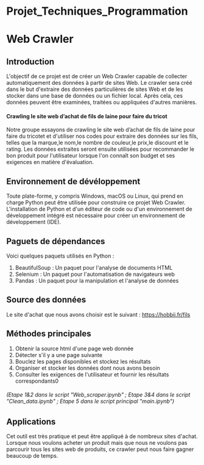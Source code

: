 # Projet_Techniques_Programmation
# Web Crawler
## Introduction
L'objectif de ce projet est de créer un Web Crawler capable de collecter automatiquement des données à partir de sites Web. Le crawler sera créé dans le but d'extraire des données particulières de sites Web et de les stocker dans une base de données ou un fichier local. Après cela, ces données peuvent être examinées, traitées ou appliquées d'autres manières.
#### Crawling le site web d’achat de fils de laine pour faire du tricot
Notre groupe essayons de crawling le site web d’achat de fils de laine pour faire du tricotet et d'utiliser nos codes pour extraire des données sur les fils, telles que la marque,le nom,le nombre de couleur,le prix,le discount et le rating. Les données extraites seront ensuite utilisées pour recommander le bon produit pour l'utilisateur lorsque l'on connaît son budget et ses exigences en matière d'évaluation.
## Environnement de dévéloppement
Toute plate-forme, y compris Windows, macOS ou Linux, qui prend en charge Python peut être utilisée pour construire ce projet Web Crawler. L'installation de Python et d'un éditeur de code ou d'un environnement de développement intégré est nécessaire pour créer un environnement de développement (IDE).
## Paguets de dépendances
Voici quelques paquets utilisés en Python :
1. BeautifulSoup : Un paquet pour l'analyse de documents HTML
2. Selenium : Un paquet pour l'automatisation de navigateurs web
3. Pandas : Un paquet pour la manipulation et l'analyse de données
## Source des données
Le site d'achat que nous avons choisir est le suivant : https://hobbii.fr/fils
## Méthodes principales
1. Obtenir la source html d'une page web donnée
2. Détecter s'il y a une page suivante
3. Bouclez les pages disponibles et stockez les résultats
4. Organiser et stocker les données dont nous avons besoin
5. Consulter les exigences de l'utilisateur et fournir les résultats correspondants0
###### (Etape 1&2 dans le script "Web_scraper.ipynb" ; Etape 3&4 dans le script "Clean_data.ipynb" ; Etape 5 dans le script principal "main.ipynb")
## Applications
Cet outil est très pratique et peut être appliqué à de nombreux sites d'achat. Lorsque nous voulons acheter un produit mais que nous ne voulons pas parcourir tous les sites web de produits, ce crawler peut nous faire gagner beaucoup de temps.
